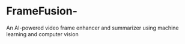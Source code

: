 # FrameFusion-
An AI-powered video frame enhancer and summarizer using machine learning and computer vision
